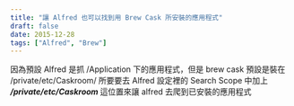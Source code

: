 ```yaml
---
title: "讓 Alfred 也可以找到用 Brew Cask 所安裝的應用程式"
draft: false
date: 2015-12-28
tags: ["Alfred", "Brew"]
---
```



因為預設 Alfred 是抓 /Application 下的應用程式，但是 brew cask 預設是裝在 /private/etc/Caskroom/
所要要去 Alfred 設定裡的 Search Scope 中加上 <em><strong>/private/etc/Caskroom </strong></em>這位置來讓 alfred 去爬到已安裝的應用程式





